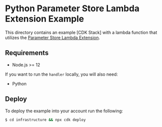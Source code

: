 # Python Parameter Store Lambda Extension Example

This directory contains an example [CDK Stack] with a lambda function that utilizes the [Parameter Store Lambda Extension]().

## Requirements

- Node.js >= 12

If you want to run the `handler` locally, you will also need:

- Python

## Deploy

To deploy the example into your account run the following:

```bash
$ cd infrastructure && npx cdk deploy
```

